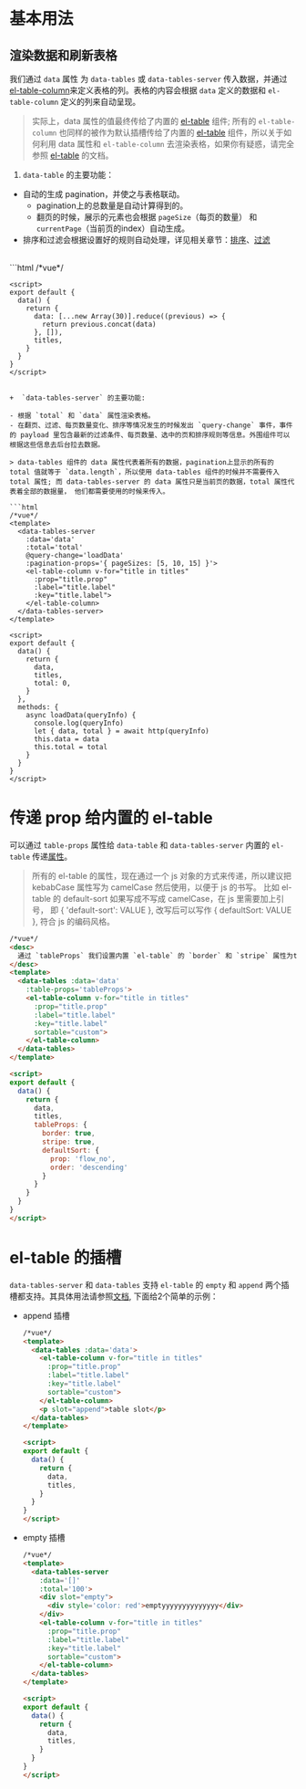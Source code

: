 # 基本用法

## 渲染数据和刷新表格
我们通过 `data` 属性 为 `data-tables` 或 `data-tables-server` 传入数据，并通过[el-table-column](http://element.eleme.io/#/zh-CN/component/table)来定义表格的列。表格的内容会根据 `data` 定义的数据和 `el-table-column` 定义的列来自动呈现。

> 实际上，data 属性的值最终传给了内置的 [el-table](http://element.eleme.io/#/zh-CN/component/table) 组件; 所有的 `el-table-column` 也同样的被作为默认插槽传给了内置的 [el-table](http://element.eleme.io/#/zh-CN/component/table) 组件，所以关于如何利用 data 属性和 `el-table-column` 去渲染表格，如果你有疑惑，请完全参照 [el-table](http://element.eleme.io/#/zh-CN/component/table) 的文档。

1. `data-table` 的主要功能：

  - 自动的生成 pagination，并使之与表格联动。
    - pagination上的总数量是自动计算得到的。
    - 翻页的时候，展示的元素也会根据 `pageSize`（每页的数量） 和 `currentPage`（当前页的index）自动生成。
  - 排序和过滤会根据设置好的规则自动处理，详见相关章节：[排序]()、[过滤]()
<br/>
  ```html
    /*vue*/
    <template>
      <data-tables :data='data'
        :pagination-props='{ pageSizes: [5, 10, 15] }'>
        <el-table-column v-for="title in titles"
          :prop="title.prop"
          :label="title.label"
          :key="title.label">
        </el-table-column>
      </data-tables>
    </template>

    <script>
    export default {
      data() {
        return {
          data: [...new Array(30)].reduce((previous) => {
            return previous.concat(data)
          }, []),
          titles,
        }
      }
    }
    </script>
  ```

+  `data-tables-server` 的主要功能:

  - 根据 `total` 和 `data` 属性渲染表格。
  - 在翻页、过滤、每页数量变化、排序等情况发生的时候发出 `query-change` 事件，事件的 payload 里包含最新的过滤条件、每页数量、选中的页和排序规则等信息。外围组件可以根据这些信息去后台拉去数据。

  > data-tables 组件的 data 属性代表着所有的数据，pagination上显示的所有的 total 值就等于 `data.length`，所以使用 data-tables 组件的时候并不需要传入 total 属性; 而 data-tables-server 的 data 属性只是当前页的数据，total 属性代表着全部的数据量， 他们都需要使用的时候来传入。

  ```html
  /*vue*/
  <template>
    <data-tables-server
      :data='data'
      :total='total'
      @query-change='loadData'
      :pagination-props='{ pageSizes: [5, 10, 15] }'>
      <el-table-column v-for="title in titles"
        :prop="title.prop"
        :label="title.label"
        :key="title.label">
      </el-table-column>
    </data-tables-server>
  </template>

  <script>
  export default {
    data() {
      return {
        data,
        titles,
        total: 0,
      }
    },
    methods: {
      async loadData(queryInfo) {
        console.log(queryInfo)
        let { data, total } = await http(queryInfo)
        this.data = data
        this.total = total
      }
    }
  }
  </script>
  ```

# 传递 prop 给内置的 el-table

可以通过 `table-props` 属性给 `data-table` 和 `data-tables-server` 内置的 `el-table` 传递[属性](http://element.eleme.io/#/zh-CN/component/table#table-attributes)。

> 所有的 el-table 的属性，现在通过一个 js 对象的方式来传递，所以建议把 kebabCase 属性写为 camelCase 然后使用，以便于 js 的书写。 比如 el-table 的 default-sort 如果写成不写成 camelCase，在 js 里需要加上引号， 即 { 'default-sort': VALUE }, 改写后可以写作  { defaultSort: VALUE }, 符合 js 的编码风格。

```html
/*vue*/
<desc>
  通过 `tableProps` 我们设置内置 `el-table` 的 `border` 和 `stripe` 属性为true。并设置默认的排序列和排序方向
</desc>
<template>
  <data-tables :data='data'
    :table-props='tableProps'>
    <el-table-column v-for="title in titles"
      :prop="title.prop"
      :label="title.label"
      :key="title.label"
      sortable="custom">
    </el-table-column>
  </data-tables>
</template>

<script>
export default {
  data() {
    return {
      data,
      titles,
      tableProps: {
        border: true,
        stripe: true,
        defaultSort: {
          prop: 'flow_no',
          order: 'descending'
        }
      }
    }
  }
}
</script>
```
# el-table 的插槽

`data-tables-server` 和 `data-tables` 支持 `el-table` 的 `empty` 和 `append` 两个插槽都支持。其具体用法请参照[文档](http://element.eleme.io/#/zh-CN/component/table), 下面给2个简单的示例：

* append 插槽

  ```html
  /*vue*/
  <template>
    <data-tables :data='data'>
      <el-table-column v-for="title in titles"
        :prop="title.prop"
        :label="title.label"
        :key="title.label"
        sortable="custom">
      </el-table-column>
      <p slot="append">table slot</p>
    </data-tables>
  </template>

  <script>
  export default {
    data() {
      return {
        data,
        titles,
      }
    }
  }
  </script>
  ```

* empty 插槽

  ```html
  /*vue*/
  <template>
    <data-tables-server
      :data='[]'
      :total='100'>
      <div slot="empty">
        <div style='color: red'>emptyyyyyyyyyyyyyy</div>
      </div>
      <el-table-column v-for="title in titles"
        :prop="title.prop"
        :label="title.label"
        :key="title.label"
        sortable="custom">
      </el-table-column>
    </data-tables>
  </template>

  <script>
  export default {
    data() {
      return {
        data,
        titles,
      }
    }
  }
  </script>
  ```
